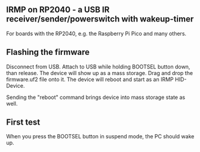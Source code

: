 ## IRMP on RP2040 - a USB IR receiver/sender/powerswitch with wakeup-timer

For boards with the RP2040, e.g. the Raspberry Pi Pico and many others.

## Flashing the firmware
Disconnect from USB.
Attach to USB while holding BOOTSEL button down, than release. The device will show up as a mass storage.
Drag and drop the firmware.uf2 file onto it. The device will reboot and start as an IRMP HID-Device.

Sending the "reboot" command brings device into mass storage state as well.

## First test
When you press the BOOTSEL button in suspend mode, the PC should wake up.
